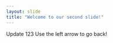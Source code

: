 ```yaml
---
layout: slide
title: "Welcome to our second slide!"
---
```

Update 123
Use the left arrow to go back!
